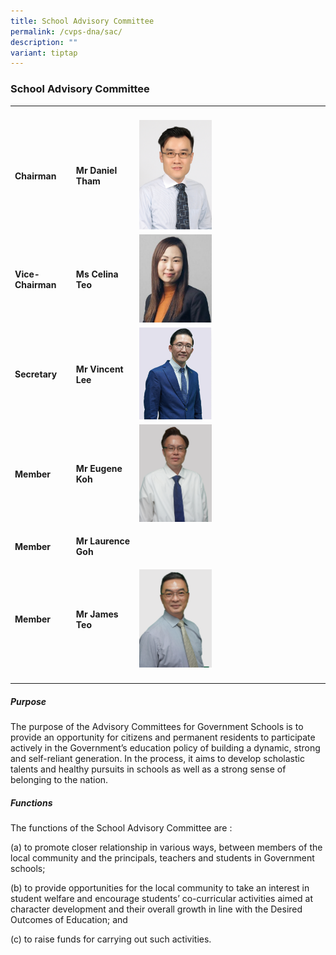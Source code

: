 ```yaml
---
title: School Advisory Committee
permalink: /cvps-dna/sac/
description: ""
variant: tiptap
---
```

<h3><strong>School Advisory Committee</strong></h3><table><tbody><tr><th rowspan="1" colspan="1"><p></p></th><th rowspan="1" colspan="1"><p></p></th><th rowspan="1" colspan="1"><p></p></th></tr><tr><td rowspan="1" colspan="1"><p><strong>Chairman</strong></p></td><td rowspan="1" colspan="1"><p><strong>Mr Daniel Tham</strong></p></td><td rowspan="1" colspan="1"><div class="isomer-image-wrapper"><img style="width: 40%;" height="auto" width="100%" src="/images/sac2.jpg"></div></td></tr><tr><td rowspan="1" colspan="1"><p><strong>Vice-Chairman</strong></p></td><td rowspan="1" colspan="1"><p><strong>Ms Celina Teo</strong></p></td><td rowspan="1" colspan="1"><div class="isomer-image-wrapper"><img style="width: 40%;" height="auto" width="100%" src="/images/sac4.jpg"></div></td></tr><tr><td rowspan="1" colspan="1"><p><strong>Secretary</strong></p></td><td rowspan="1" colspan="1"><p><strong>Mr Vincent Lee</strong></p><p></p></td><td rowspan="1" colspan="1"><div class="isomer-image-wrapper"><img style="width: 40%;" height="auto" width="100%" alt="" src="/images/2024 Photos (SL &amp; SAC)/Mr_Lee_photo.png"></div></td></tr><tr><td rowspan="1" colspan="1"><p><strong>Member</strong></p></td><td rowspan="1" colspan="1"><p><strong>Mr Eugene Koh</strong></p></td><td rowspan="1" colspan="1"><div class="isomer-image-wrapper"><img style="width: 40%;" height="auto" width="100%" alt="" src="/images/2024 Photos (SL &amp; SAC)/Mr_Eugene_Koh1.png"></div></td></tr><tr><td rowspan="1" colspan="1"><p><strong>Member</strong></p></td><td rowspan="1" colspan="1"><p><strong>Mr Laurence Goh</strong></p></td><td rowspan="1" colspan="1"><div class="isomer-image-wrapper"><img style="width: 40%;" height="auto" width="100%" alt="" src="/images/2024 Photos (SL &amp; SAC)/Mr_Laurence_Goh2.png"></div></td></tr><tr><td rowspan="1" colspan="1"><p><strong>Member</strong></p></td><td rowspan="1" colspan="1"><p><strong>Mr James Teo</strong></p></td><td rowspan="1" colspan="1"><div class="isomer-image-wrapper"><img style="width: 40%;" height="auto" width="100%" alt="" src="/images/2024 Photos (SL &amp; SAC)/Mr_James_Teo1.png"></div></td></tr><tr><td rowspan="1" colspan="1"><p></p></td><td rowspan="1" colspan="1"><p></p></td><td rowspan="1" colspan="1"><p></p></td></tr></tbody></table><h5><strong>Purpose</strong></h5><p>The purpose of the Advisory Committees for Government Schools is to provide an opportunity for citizens and permanent residents to participate actively in the Government’s education policy of building a dynamic, strong and self-reliant generation. In the process, it aims to develop scholastic talents and healthy pursuits in schools as well as a strong sense of belonging to the nation.</p><h5><strong>Functions</strong></h5><p>The functions of the School Advisory Committee are :</p><p>(a) to promote closer relationship in various ways, between members of the local community and the principals, teachers and students in Government schools;</p><p>(b) to provide opportunities for the local community to take an interest in student welfare and encourage students’ co-curricular activities aimed at character development and their overall growth in line with the Desired Outcomes of Education; and</p><p>(c) to raise funds for carrying out such activities.</p>